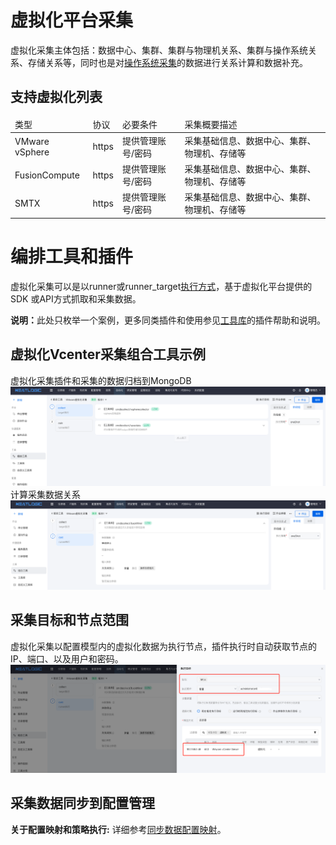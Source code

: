 # 虚拟化平台采集
虚拟化采集主体包括：数据中心、集群、集群与物理机关系、集群与操作系统关系、存储关系等，同时也是对[操作系统采集](2.操作系统采集.md)的数据进行关系计算和数据补充。

## 支持虚拟化列表
<table style="width:100%">
<thead>
    <tr>
        <td>类型</td>
        <td>协议</td>
        <td>必要条件</td>
        <td>采集概要描述</td>
    </tr>
</thead>
<tbody>
    <tr>
        <td>VMware vSphere</td>
        <td>https</td>
        <td>提供管理账号/密码</td>
        <td>采集基础信息、数据中心、集群、物理机、存储等</td>
    </tr>
    <tr>
        <td>FusionCompute</td>
        <td>https</td>
        <td>提供管理账号/密码</td>
        <td>采集基础信息、数据中心、集群、物理机、存储等</td>
    </tr>
    <tr>
        <td>SMTX</td>
        <td>https</td>
        <td>提供管理账号/密码</td>
        <td>采集基础信息、数据中心、集群、物理机、存储等</td>
    </tr>
</tbody>
</table>

# 编排工具和插件
虚拟化采集可以是以runner或runner_target[执行方式](../../自动化/组合工具/组合工具.md#执行方式)，基于虚拟化平台提供的SDK
或API方式抓取和采集数据。

<b>说明：</b>此处只枚举一个案例，更多同类插件和使用参见[工具库](../../自动化/工具库/工具库.md)的插件帮助和说明。

## 虚拟化Vcenter采集组合工具示例
虚拟化采集插件和采集的数据归档到MongoDB
![img.png](images/4.vc_collect_comb.png)
计算采集数据关系
![img.png](images/4.vc_collect_backfillrel.png)

## 采集目标和节点范围
虚拟化采集以配置模型内的虚拟化数据为执行节点，插件执行时自动获取节点的IP、端口、以及用户和密码。
![img.png](images/4.vc_collect_param.png)

## 采集数据同步到配置管理
<b>关于配置映射和策略执行:</b> 详细参考[同步数据配置映射](8.同步数据配置.md)。

